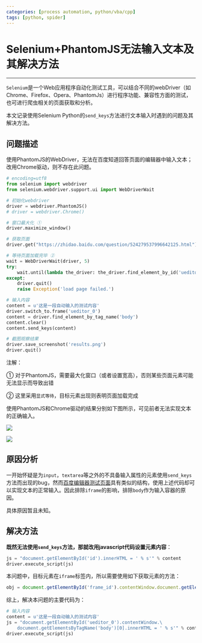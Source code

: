 ```yaml
---
categories: [process automation, python/vba/cpp]
tags: [python, spider]
---
```


# Selenium+PhantomJS无法输入文本及其解决方法


---

`Selenium`是一个Web应用程序自动化测试工具，可以结合不同的webDriver（如Chrome、Firefox、Opera、PhantomJs）进行程序功能、兼容性方面的测试，也可进行爬虫相关的页面获取和分析。

本文记录使用Selenium Python的`send_keys`方法进行文本输入时遇到的问题及其解决方法。

## 问题描述

使用PhantomJS的WebDriver，无法在百度知道回答页面的编辑器中输入文本；改用Chrome驱动，则不存在此问题。

``` python
# encoding=utf8
from selenium import webdriver
from selenium.webdriver.support.ui import WebDriverWait

# 初始化webdriver
driver = webdriver.PhantomJS()
# driver = webdriver.Chrome()

# 窗口最大化 ①
driver.maximize_window()

# 获取页面
driver.get("https://zhidao.baidu.com/question/524279537996642125.html")

# 等待页面加载完毕 ②
wait = WebDriverWait(driver, 5)
try:
    wait.until(lambda the_driver: the_driver.find_element_by_id('ueditor_0').is_displayed())
except:
    driver.quit()
    raise Exception('load page failed.')

# 输入内容
content = u'这是一段自动输入的测试内容'
driver.switch_to.frame('ueditor_0')
content = driver.find_element_by_tag_name('body')
content.clear()
content.send_keys(content)

# 截图观察结果
driver.save_screenshot('results.png')
driver.quit()
```

注解：

① 对于PhantomJS，需要最大化窗口（或者设置宽高），否则某些页面元素可能无法显示而导致出错

② 这里采用`显式等待`，目标元素出现则表明页面加载完成

使用PhantomJS和Chrome驱动的结果分别如下图所示，可见前者无法实现文本的正确输入。


![](images/2017-04-24-01.png)

![](images/2017-04-24-02.png)


## 原因分析

一开始怀疑是为`input`，`textarea`等之外的不具备输入属性的元素使用`send_keys`方法而出现的bug，然而[百度编辑器测试页面](http://ueditor.baidu.com/website/onlinedemo.html)具有类似的结构，使用上述代码却可以实现文本的正常输入。因此排除`iframe`的影响，排除`body`作为输入容器的原因。

具体原因暂且未知。

## 解决方法

**既然无法使用`send_keys`方法，那就改用javascript代码设置元素内容**：

``` python
js = "document.getElementById('id').innerHTML = ' % s'" % content
driver.execute_script(js)
```

本问题中，目标元素在`iframe`标签内，所以需要使用如下获取元素的方法：

``` javascript
obj = document.getElementById('frame_id').contentWindow.document.getElementsById('target_id')
```

综上，解决本问题的主要代码为：

``` python
# 输入内容
content = u'这是一段自动输入的测试内容'
js = "document.getElementById('ueditor_0').contentWindow.\
    document.getElementsByTagName('body')[0].innerHTML = ' % s'" % content
driver.execute_script(js)
```